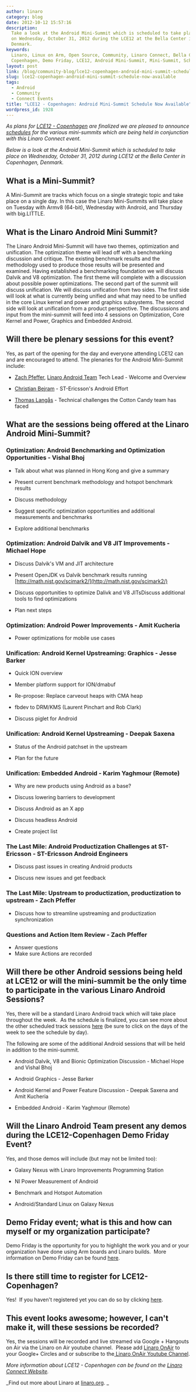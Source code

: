 ```yaml
---
author: linaro
category: blog
date: 2012-10-12 15:57:16
description:
  Take a look at the Android Mini-Summit which is scheduled to take place
  on Wednesday, October 31, 2012 during the LCE12 at the Bella Center in Copenhagen,
  Denmark.
keywords:
  Linaro, Linux on Arm, Open Source, Community, Linaro Connect, Bella Center,
  Copenhagen, Demo Friday, LCE12, Android Mini-Summit, Mini-Summit, Schedule
layout: post
link: /blog/community-blog/lce12-copenhagen-android-mini-summit-schedule-now-available/
slug: lce12-copenhagen-android-mini-summit-schedule-now-available
tags:
  - Android
  - Community
  - Connect Events
title: "LCE12 - Copenhagen: Android Mini-Summit Schedule Now Available"
wordpress_id: 1928
---
```


_As plans for [LCE12 - Copenhagen](https://connect.linaro.org/resources/#welcome) are finalized we are pleased to announce [schedules](https://connect.linaro.org/resources/#schedule) for the various mini-summits which are being held in conjunction with this Linaro Connect event._

_Below is a look at the Android Mini-Summit which is scheduled to take place on Wednesday, October 31, 2012 during LCE12 at the Bella Center in Copenhagen, Denmark._

## What is a Mini-Summit?

A Mini-Summit are tracks which focus on a single strategic topic and take place on a single day. In this case the Linaro Mini-Summits will take place on Tuesday with Armv8 (64-bit), Wednesday with Android, and Thursday with big.LITTLE.

## What is the Linaro Android Mini Summit?

The Linaro Android Mini-Summit will have two themes, optimization and unification. The optimization theme will lead off with a benchmarking discussion and critique. The existing benchmark results and the methodology used to produce those results will be presented and examined. Having established a benchmarking foundation we will discuss Dalvik and V8 optimization. The first theme will complete with a discussion about possible power optimizations. The second part of the summit will discuss unification. We will discuss unification from two sides. The first side will look at what is currently being unified and what may need to be unified in the core Linux kernel and power and graphics subsystems. The second side will look at unification from a product perspective. The discussions and input from the mini-summit will feed into 4 sessions on Optimization, Core Kernel and Power, Graphics and Embedded Android.

## Will there be plenary sessions for this event?

Yes, as part of the opening for the day and everyone attending LCE12 can and are encouraged to attend. The plenaries for the Android Mini-Summit include:

- [Zach Pfeffer](/about/), [Linaro Android Team](/about/) Tech Lead - Welcome and Overview

- [Christian Bejram](https://web.archive.org/web/2019*/https://plus.google.com/116862664037516190766/about) - ST-Ericsson's Android Effort

- [Thomas Langås](https://web.archive.org/web/2019*/https://plus.google.com/116279610674119061733/posts) - Technical challenges the Cotton Candy team has faced

## What are the sessions being offered at the Linaro Android Mini-Summit?

### Optimization: Android Benchmarking and Optimization Opportunities - Vishal Bhoj

- Talk about what was planned in Hong Kong and give a summary

- Present current benchmark methodology and hotspot benchmark results

- Discuss methodology

- Suggest specific optimization opportunities and additional measurements and benchmarks

- Explore additional benchmarks

### Optimization: Android Dalvik and V8 JIT Improvements - Michael Hope

- Discuss Dalvik's VM and JIT architecture

- Present OpenJDK vs Dalvik benchmark results running [http://math.nist.gov/scimark2/](http://math.nist.gov/scimark2/)

- Discuss opportunities to optimize Dalivk and V8 JITsDiscuss additional tools to find optimizations

- Plan next steps

### Optimization: Android Power Improvements - Amit Kucheria

- Power optimizations for mobile use cases

### Unification: Android Kernel Upstreaming: Graphics - Jesse Barker

- Quick ION overview

- Member platform support for ION/dmabuf

- Re-propose: Replace carveout heaps with CMA heap

- fbdev to DRM/KMS (Laurent Pinchart and Rob Clark)

- Discuss piglet for Android

### Unification: Android Kernel Upstreaming - Deepak Saxena

- Status of the Android patchset in the upstream

- Plan for the future

### Unification: Embedded Android - Karim Yaghmour (Remote)

- Why are new products using Android as a base?

- Discuss lowering barriers to development

- Discuss Android as an X app

- Discuss headless Android

- Create project list

### The Last Mile: Android Productization Challenges at ST-Ericsson - ST-Ericsson Android Engineers

- Discuss past issues in creating Android products

- Discuss new issues and get feedback

### The Last Mile: Upstream to productization, productization to upstream - Zach Pfeffer

- Discuss how to streamline upstreaming and productization synchronization

### Questions and Action Item Review - Zach Pfeffer

- Answer questions
- Make sure Actions are recorded

## Will there be other Android sessions being held at LCE12 or will the mini-summit be the only time to participate in the various Linaro Android Sessions?

Yes, there will be a standard Linaro Android track which will take place throughout the week.  As the schedule is finalized, you can see more about the other scheduled track sessions [here](https://connect.linaro.org/resources/#schedule) (be sure to click on the days of the week to see the schedule by day).

The following are some of the additional Android sessions that will be held in addition to the mini-summit.

- Android Dalvik, V8 and Bionic Optimization Discussion - Michael Hope and Vishal Bhoj

- Android Graphics - Jesse Barker

- Android Kernel and Power Feature Discussion - Deepak Saxena and Amit Kucheria

- Embedded Android - Karim Yaghmour (Remote)

## Will the Linaro Android Team present any demos during the LCE12-Copenhagen Demo Friday Event?

Yes, and those demos will include (but may not be limited too):

- Galaxy Nexus with Linaro Improvements Programming Station

- NI Power Measurement of Android

- Benchmark and Hotspot Automation

- Android/Standard Linux on Galaxy Nexus

## Demo Friday event; what is this and how can myself or my organization participate?

Demo Friday is the opportunity for you to highlight the work you and or your organization have done using Arm boards and Linaro builds.  More information on Demo Friday can be found [here](/blog/lce-12-copenhagen-demo-friday-call-for-participation/).

## Is there still time to register for LCE12-Copenhagen?

Yes!  If you haven't registered yet you can do so by clicking [here](https://connect.linaro.org/register/).

## This event looks awesome; however, I can't make it, will these sessions be recorded?

Yes, the sessions will be recorded and live streamed via Google + Hangouts on Air via the Linaro on Air youtube channel.  Please add [Linaro OnAir](https://web.archive.org/web/2019*/https://plus.google.com/u/0/116754366033915823792/posts) to your Google+ Circles and or subscribe to the[ Linaro OnAir Youtube Channel](http://www.youtube.com/channel/UCIVqQKxCyQLJS6xvSmfndLA/videos?flow=grid&view=0).

_More information about LCE12 - Copenhagen can be found on the [Linaro Connect Website](https://connect.linaro.org/resources/#welcome)._

_Find out more about Linaro at [linaro.org](/). _
